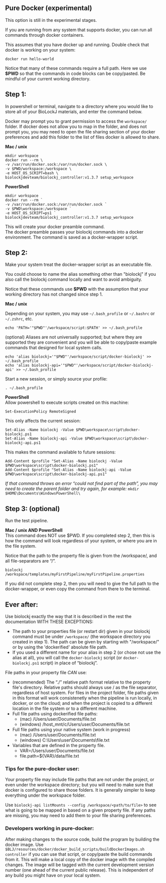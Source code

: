 
## Pure Docker (experimental)

This option is still in the experimental stages.

If you are running from any system that supports docker, you can run all commands through docker containers.

This assumes that you have docker up and running. 
Double check that docker is working on your system:
```
docker run hello-world
```

Notice that many of these commands require a full path.  Here we use **$PWD** so that the commands in code blocks can be copy/pasted.  Be mindful of your current working directory.

## Step 1: 
In powershell or terminal, navigate to a directory where you would like to store all of your BioLockJ materials, and enter the command below.

Docker may prompt you to grant permission to access the `workspace/` folder.
If docker does not allow you to map in the folder, and does not prompt you, you may need to open the file sharing section of your docker preferences and add this folder to the list of files docker is allowed to share.

**Mac / unix**                          
```
mkdir workspace
docker run --rm \
-v /var/run/docker.sock:/var/run/docker.sock \
-v $PWD/workspace:/workspace \
-e HOST_OS_SCRIPT=bash \
biolockjdevteam/biolockj_controller:v1.3.7 setup_workspace
```

**PowerShell**                          
```
mkdir workspace
docker run --rm `
-v /var/run/docker.sock:/var/run/docker.sock `
-v $PWD\workspace:/workspace `
-e HOST_OS_SCRIPT=ps1 `
biolockjdevteam/biolockj_controller:v1.3.7 setup_workspace
```

This will create your docker preamble command.  
The docker preamble passes your biolockj commands into a docker environment.
The command is saved as a docker-wrapper script.

## Step 2:

Make your system treat the docker-wrapper script as an executable file.

You could choose to name the alias something other than "biolockj" if you also call the biolockj command locally and want to avoid ambiguity. 

Notice that these commands use **$PWD** with the assumption that your working directory has not changed since step 1.

**Mac / unix**     

Depending on your system, you may use `~/.bash_profile` or `~/.bashrc` or `~/.zshrc`, etc.
```
echo 'PATH='"$PWD"'/workspace/script:$PATH' >> ~/.bash_profile
```

(optional) Aliases are not universally supported; but where they are supported they are convenient and you will be able to copy/paste example commands that designed for local system calls.
```
echo 'alias biolockj='"$PWD"'/workspace/script/docker-biolockj' >> ~/.bash_profile
echo 'alias biolockj-api='"$PWD"'/workspace/script/docker-biolockj-api' >> ~/.bash_profile
```                     

Start a new session, or simply source your profile:
```
. ~/.bash_profile
```


**PowerShell**                          
Allow powershell to execute scripts created on this machine:
```
Set-ExecutionPolicy RemoteSigned
```
This only affects the current session:
```
Set-Alias -Name biolockj -Value $PWD\workspace\script\docker-biolockj.ps1
Set-Alias -Name biolockj-api -Value $PWD\workspace\script\docker-biolockj-api.ps1
```
This makes the command available to future sessions:
```
Add-Content $profile "Set-Alias -Name biolockj -Value $PWD\workspace\script\docker-biolockj.ps1"
Add-Content $profile "Set-Alias -Name biolockj-api -Value $PWD\workspace\script\docker-biolockj-api.ps1"
```
_If that command throws an error “could not find part of the path”, you may need to create the parent folder and try again, for example:_
`mkdir $HOME\Documents\WindowsPowerShell\`


## Step 3: (optional)

Run the test pipeline.

**Mac / unix AND PowerShell**                          
This command does NOT use $PWD.  If you completed step 2, then this is how the command will look regardless of your system, or where you are in the file system.

Notice that the path to the property file is given from the /workspace/, and all file-separators are “/”.
```
biolockj /workspace/templates/myFirstPipeline/myFirstPipeline.properties
```

If you did not complete step 2, then you will need to give the full path to the docker-wrapper, or even copy the command from there to the terminal.


## Ever after:

Use biolockj exactly the way that it is described in the rest the documentation WITH THESE EXCEPTIONS:             

 - The path to your properties file (or restart dir) given in your biolockj command must be under `/workspace/` (the workspace directory you created in step 1). The path can be given by starting with "/workspace/" or by using the 'dockerified' absolute file path.
 - If you used a different name for your alias in step 2 (or chose not use the alias at all), you will call the `docker-biolockj` script (or `docker-biolockj.ps1` script) in place of “biolockj”.

File paths in your property file _CAN_ use:     

 - (recommended) The “./” relative path format relative to the property file's directory. Relative paths should always use / as the file separator, regardless of host system.  For files in the project folder, file paths given in this format will work consistenetly when the pipeline is run locally, in docker, or on the cloud; and when the project is copied to a different location in the file system or to a different machine.
 - Full file paths using dockerified file paths: 
      - (mac) /Users/user/Documents/file.txt
      - (windows) /host_mnt/c/Users/user/Documents/file.txt
 - Full file paths using your native system (work in progress)
      - (mac) /Users/user/Documents/file.txt
      - (windows) C:\Users\user\Documents\file.txt
 - Variables that are defined in the property file. 
      - VAR=/Users/user/Documents/file.txt
      - file.path=${VAR}/data/file.txt

### Tips for the pure-docker user:   

Your property file may include file paths that are not under the project, or even under the workspace directory; but you will need to make sure that docker is configured to share those folders.  It is generally simpler to keep everything under the workspace folder.

Use `biolockj-api listMounts --config /workspace/<path/to/file>` to see what is going to be mapped in based on a given property file. If any paths are missing, you may need to add them to your file sharing preferences.

### Developers working in pure-docker:

After making changes to the source code, build the program by building the docker image. Use `$BLJ/resources/docker/docker_build_scripts/buildDockerImages.sh controller` if you can use that script, or copy/paste the build commands from it. This will make a local copy of the docker image with the compiled changes. The image will be tagged with the current development version number (one ahead of the current public release).  This is independent of any build you might have on your local system.
